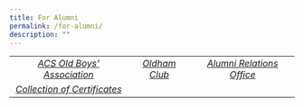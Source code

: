 ```yaml
---
title: For Alumni
permalink: /for-alumni/
description: ""
---
```

|   |   |   |
|:---:|:---:|:---:|
| <a href="https://www.acsoba.net/">  <i>ACS Old Boys' Association</i></a>  |  <a href="/for-alumni/oldham-club/"> <i>Oldham Club</i></a> | <a href="/alumni-relations-office/">  <i>Alumni Relations Office</i></a>  |
|  <a href="/for-alumni/collection-of-certificates/">  <i>Collection of Certificates</i></a> |      |
